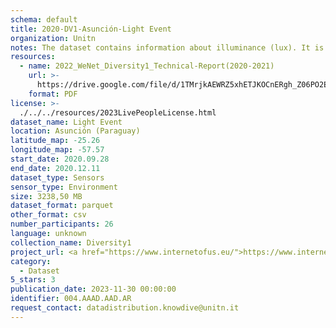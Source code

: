 ```yaml
---
schema: default
title: 2020-DV1-Asunción-Light Event
organization: Unitn
notes: The dataset contains information about illuminance (lux). It is part of Wenet Diversity 1 data collection, which contains data about the everyday life activities of students coming from 8 different universities located in China, Denmark, India, Italy, Mexico, Mongolia, Paraguay and UK. The data were collected via questionnaires, data coming from 27 smartphone sensors associated to thousand self-reported annotations over a period of 4 weeks.
resources:
  - name: 2022_WeNet_Diversity1_Technical-Report(2020-2021)
    url: >-
      https://drive.google.com/file/d/1TMrjkAEWRZ5xhETJKOCnERgh_Z06PO2E/view?usp=drive_link
    format: PDF
license: >-
  ./../../resources/2023LivePeopleLicense.html
dataset_name: Light Event
location: Asunción (Paraguay)
latitude_map: -25.26
longitude_map: -57.57
start_date: 2020.09.28
end_date: 2020.12.11
dataset_type: Sensors
sensor_type: Environment
size: 3238,50 MB
dataset_format: parquet
other_format: csv
number_participants: 26
language: unknown
collection_name: Diversity1
project_url: <a href="https://www.internetofus.eu/">https://www.internetofus.eu/</a>
category:
  - Dataset
5_stars: 3
publication_date: 2023-11-30 00:00:00
identifier: 004.AAAD.AAD.AR
request_contact: datadistribution.knowdive@unitn.it
---
```

